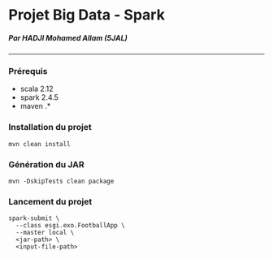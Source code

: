 Projet Big Data - Spark
=====
##### Par HADJI Mohamed Allam (5JAL)
*****

### Prérequis

* scala 2.12
* spark 2.4.5
* maven .*

### Installation du projet

```shell script
mvn clean install
```

### Génération du JAR

```shell script
mvn -DskipTests clean package
```

### Lancement du projet
```shell script
spark-submit \
  --class esgi.exo.FootballApp \
  --master local \
  <jar-path> \
  <input-file-path>
```